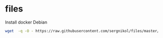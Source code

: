 # files
Install docker Debian
```sh
wget  -q -O - https://raw.githubusercontent.com/sergnikol/files/master/install_docker_debian_ubuntu.sh | bash -
```
